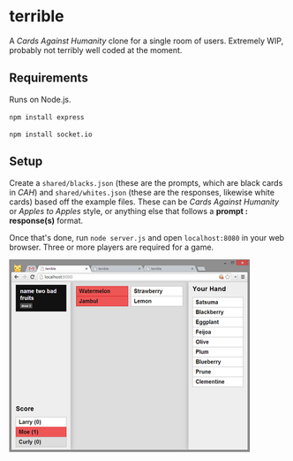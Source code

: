 # terrible

A *Cards Against Humanity* clone for a single room of users. Extremely WIP, probably not terribly well coded at the moment.

## Requirements

Runs on Node.js.

`npm install express`

`npm install socket.io`

## Setup

Create a `shared/blacks.json` (these are the prompts, which are black cards in *CAH*) and `shared/whites.json` (these are the responses, likewise white cards) based off the example files. These can be *Cards Against Humanity* or *Apples to Apples* style, or anything else that follows a **prompt : response(s)** format.

Once that's done, run `node server.js` and open `localhost:8080` in your web browser. Three or more players are required for a game.

![](etc/example.png)